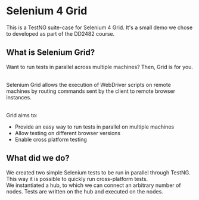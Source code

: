# Selenium 4 Grid

This is a TestNG suite-case for Selenium 4 Grid. It's a small demo we chose to developed as part of the DD2482 course.

## What is Selenium Grid?

Want to run tests in parallel across multiple machines? Then, Grid is for you.<br/><br/>

Selenium Grid allows the execution of WebDriver scripts on remote machines by routing commands sent by the client to remote browser instances.<br/><br/>

Grid aims to:<br/>

* Provide an easy way to run tests in parallel on multiple machines
* Allow testing on different browser versions
* Enable cross platform testing

## What did we do?

We created two simple Selenium tests to be run in parallel through TestNG. This way it is possible to quickly run cross-platform tests.<br/>
We instantiated a hub, to which we can connect an arbitrary number of nodes. Tests are written on the hub and executed on the nodes.
